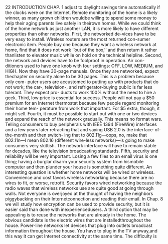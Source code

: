 22 INTRODUCTION CHAP. 1
adjust to daylight savings time automatically if the clocks were on the Internet.
Remote monitoring of the home is a likely winner, as many grown children wouldbe willing to spend some money to help their aging parents live safely in theirown homes.
While we could think of the home network as just another LAN, it is more
likely to have different properties than other networks. First, the networked de-vices have to be very easy to install. Wireless routers are the most returned con-sumer electronic item. People buy one because they want a wireless network at
home, find that it does not work ‘‘out of the box,’’ and then return it rather thanlisten to elevator music while on hold on the technical helpline.
Second, the network and devices have to be foolproof in operation. Air con-
ditioners used to have one knob with four settings: OFF, LOW, MEDIUM, and
HIGH. Now they have 30-page manuals. Once they are networked, expect thechapter on security alone to be 30 pages. This is a problem because only com-
puter users are accustomed to putting up with products that do not work; the car-,
television-, and refrigerator-buying public is far less tolerant. They expect pro-
ducts to work 100% without the need to hire a geek.
Third, low price is essential for success. People will not pay a $50 premium
for an Internet thermostat because few people regard monitoring their home tem-
perature from work that important. For $5 extra, though, it might sell.
Fourth, it must be possible to start out with one or two devices and expand the
reach of the network gradually. This means no format wars. Telling consumers
to buy peripherals with IEEE 1394 (FireWire) interfaces and a few years later
retracting that and saying USB 2.0 is the interface-of-the-month and then switch-
ing that to 802.11g—oops, no, make that 802.11n—I mean 802.16 (different wire-less networks)—is going to make consumers very skittish. The network interface
will have to remain stable for decades, like the television broadcasting standards.
Fifth, security and reliability will be very important. Losing a few files to an
email virus is one thing; having a burglar disarm your security system from hismobile computer and then plunder your house is something quite different.
An interesting question is whether home networks will be wired or wireless.
Convenience and cost favors wireless networking because there are no wires to
fit, or worse, retrofit. Security favors wired networking because the radio waves
that wireless networks use are quite good at going through walls. Not everyone is
overjoyed at the thought of having the neighbors piggybacking on their Internetconnection and reading their email. In Chap. 8 we will study how encryption can
be used to provide security, but it is easier said than done with inexperiencedusers.
A third option that may be appealing is to reuse the networks that are already
in the home. The obvious candidate is the electric wires that are installedthroughout the house. Power-line networks let devices that plug into outlets
broadcast information throughout the house. You have to plug in the TV anyway,and this way it can get Internet connectivity at the same time. The difficulty is